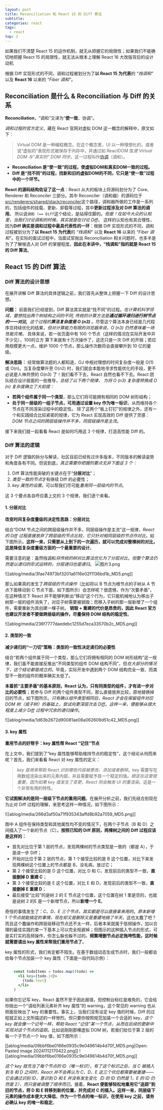 ```yaml
---
layout: post
title: Reconciliation 和 React 15 的 Diff 算法
subtitle: 
categories: react
tags:
  - react
top: 2
---
```


如果我们不清楚 React 15 的运作机制，就无从把握它的局限性；如果我们不能确切地把握 React 15 的局限性，就无法从根本上理解 React 16 大改版背后的设计动机

根据 Diff 实现形式的不同，调和过程被划分为了**以 React 15 为代表**的 *“栈调和”* 以及 **React 16** 以来的 *“Fiber 调和”*。

## Reconciliation 是什么 & Reconciliation 与 Diff 的关系

**Reconciliation**，“调和”又译为“**使一致**、协调”。

*调和过程的官方定义*，藏在 React 官网对虚拟 DOM 这一概念的解释中，原文如下：
> Virtual DOM 是一种编程概念。在这个概念里，UI 以一种理想化的，或者说“虚拟的”表现形式被保存于内存中，并通过如 ReactDOM 库*使 Virtual DOM 与“真实的” DOM 同步*。这一过程叫作[协调](https://zh-hans.reactjs.org/docs/reconciliation.html)（调和）。

- **Reconciliation 是“使一致”的过程，使虚拟DOM和真实DOM一致的过程。**
- **Diff 是“找不同”的过程，找新和旧的虚拟DOM的不同，它只是“使一致”过程中的一个环节。**

**React 的源码结构佐证了这一点**：React 从大的板块上将源码划分为了 Core、Renderer 和 Reconciler 三部分。其中 Reconciler（调和器）的源码位于[src/renderers/shared/stack/reconciler](https://github.com/facebook/react/tree/15-stable/src/renderers/shared/stack/reconciler)这个路径，调和器所做的工作是一系列的，包括组件的挂载、更新、卸载等过程，其中**更新过程涉及对 Diff 算法的调用**。
所以说`调和 !== Diff`这个结论，是站得住脚的。*但是！在如今大众的认知里，当我们讨论调和的时候，其实就是在讨论 Diff*。
这样的认知也有其合理性，因为**Diff 确实是调和过程中最具代表性的一环**：根据 Diff 实现形式的不同，调和过程被划分为了**以 React 15 为代表**的 *“栈调和”* 以及 **React 16** 以来的 *“Fiber 调和”*。在实际的面试过程中，当面试官抛出 Reconciliation 相关问题时，也多半是为了了解候选人对 Diff 的掌握程度。**因此在本讲中，“栈调和”指的就是 React 15 的 Diff 算法**。

## React 15 的 Diff 算法
### Diff 算法的设计思想

在展开讲解 Diff 算法的具体逻辑之前，我们首先从整体上把握一下 Diff 的设计思想。

**问题：**
前面我们已经提到，Diff 算法其实就是“找不同”的过程。*在计算机科学领域，要想找出两个树结构之间的不同, 传统的计算方法是**通过循环递归进行树节点的一一对比**,  这个过程的**算法复杂度是 O (n3)*** 。尽管这个算法本身已经是几代程序员持续优化的结果，*但对计算能力有限的浏览器来说，O (n3) 仍然意味着一场性能灾难*。
具体来说，若一张页面中有 100 个节点（这样的情况在实际开发中并不少见），100的立方 算下来就有十万次操作了，这还只是一次 Diff 的开销；若应用规模更大一点，维护 1000 个节点，那么操作次数将会直接攀升到 10 亿的量级。

**解决思路：**
经常做算法题的人都知道，OJ 中相对理想的时间复杂度一般是 O(1) 或 O(n)。当复杂度攀升至 O(n2) 时，我们就会本能地寻求性能优化的手段，更不必说是人神共愤的 O(n3) 了！我们看不下去，React 自然也看不下去。React 团队结合设计层面的一些推导，*总结了以下两个规律， 为将 O (n3) 复杂度转换成 O (n) 复杂度确立了大前提：*
* **若两个组件属于同一个类型**，那么它们将可能拥有相同的 DOM 树形结构；
* **处于同一层级的一组子节点，可用通过设置 key 作为唯一标识**，从而维持各个节点在不同渲染过程中的稳定性。
除了这两个“板上钉钉”的规律之外，还有一个和实践结合比较紧密的规律，它为 React 实现高效的 Diff 提供了灵感：*DOM 节点之间的跨层级操作并不多，同层级操作是主流*。

接下来我们就一起看看 React 是如何巧用这 3 个规律，打造高性能 Diff 的。

### Diff 算法的逻辑

对于 Diff 逻辑的拆分与解读，社区目前已经有过许多版本，不同版本的解读姿势和角度各有不同。但说到底，*真正需要你把握的要点无非下面这 3 个：*
1. Diff 算法性能突破的关键点在于“**分层对比**”；
2. *类型一致的节点*才有继续 Diff 的必要性；
3. *key 属性的设置*，可以帮我们尽可能*重用同一层级内的节点*。

这 3 个要点各自呼应着上文的 3 个规律，我们逐个来看。

#### 1\. 分层对比
**改变时间复杂度量级的决定性思路：分层对比**

结合“DOM 节点之间的跨层级操作并不多，同层级操作是主流”这一规律，*React 的 Diff 过程直接放弃了跨层级的节点比较，它只针对相同层级的节点作对比*，如下图所示。**这样一来，只需要从上到下的一次遍历，就可以完成对整棵树的对比，这是降低复杂度量级方面的一个最重要的设计**。

需要注意的是：虽然栈调和*将传统的树对比算法优化为了分层对比*，*但整个算法仍然是以递归的形式运转的，分层递归也是递归*。
![图片3.png](./media/3fae74973bf3201a6116e02f1136bd1b_MD5.png)

![[ablog/media/3fae74973bf3201a6116e02f1136bd1b_MD5.png]]

那么如果真的发生了*跨层级的节点操作*（比如将以 B 节点为根节点的子树从 A 节点下面移动到 C 节点下面，如下图所示）会怎样呢？很遗憾，作为“次要矛盾”，在这种情况下 React 并不能够判断出“移动”这个行为，它只能机械地认为移出子树那一层的组件消失了，对应子树需要被销毁；而移入子树的那一层新增了一个组件，需要重新为其创建一棵子树。
**销毁 + 重建的代价是昂贵的，因此 React 官方也建议开发者不要做跨层级的操作，尽量保持 DOM 结构的稳定性**。

![[ablog/media/236f7777daedebc1255d7eca33570b2c_MD5.png]]

#### 2\. 类型的一致
**减少递归的“一刀切”策略：类型的一致性决定递归的必要性**

结合“若两个组件属于同一个类型，那么它们将拥有相同的 DOM 树形结构”这一规律，我们虽不能直接反推出“不同类型的组件 DOM 结构不同”，但*在大部分的情况下，这个结论都是成立的*。毕竟，实际开发中遇到两个 DOM 结构完全一致、而类型不一致的组件的概率确实太低了。

**本着抓“主要矛盾”的基本原则，React 认为，只有同类型的组件，才有进一步对比的必要性**；若参与 Diff 的两个组件类型不同，那么直接放弃比较，原地替换掉旧的节点，如下图所示。*只有确认组件类型相同后，React 才会在保留组件对应 DOM 树（或子树）的基础上，尝试向更深层次去 Diff*。*这样一来，便能够从很大程度上减少 Diff 过程中冗余的递归操作*。

![[ablog/media/1d63b2672d90081ae08a062609d51c42_MD5.png]]

#### 3\. key 属性
**重用节点的好帮手：key 属性帮 React “记住”节点**

在上文中，我们提到了“key 属性能够帮助维持节点的稳定性”，这个结论从何而来呢？首先，我们来看看 React 对 key 属性的定义：
> *key 是用来帮助 React 识别哪些内容被更改、添加或者删除*。key 需要写在用数组渲染出来的元素内部，并且需要赋予其一个稳定的值。*稳定在这里很重要，因为如果 key 值发生了变更，React 则会触发 UI 的重渲染*。这是一个非常有用的特性。

**它试图解决的是同一层级下节点的重用问题**。在展开分析之前，我们先结合到现在为止对 Diff 过程的理解，来思考这样一种情况，如下图所示：

![[ablog/media/266d3af50a71f935343affd8b92a7059_MD5.png]]

图中 A 组件在保持类型和其他属性均不变的情况下，在两个子节点（B 和 D）之间插入了一个新的节点（C）。**按照已知的 Diff 原则，两棵树之间的 Diff 过程应该是这样的：**
* 首先对比位于第 1 层的节点，发现两棵树的节点类型是一致的（都是 A），于是进一步 Diff；
* 开始对比位于第 2 层的节点，第 1 个接受比较的是 B 这个位置，对比下来发现两棵树这个位置上的节点都是 B，没毛病，放过它；
* 第 2 个接受比较的是 D 这个位置，对比 D 和 C，发现前后的类型不一致，**直接删掉 D 重建 C**；
* 第 3 个接受比较的是 E 这个位置，对比 E 和 D，发现前后的类型不一致，**直接删掉 E 重建 D**；
* 最后接受“比较”的是树 2 的 E 节点这个位置，这个位置在树 1 里是空的，也就是说树 2 的E 是一个新增节点，所以**新增一个 E**。

奇怪的事情发生了：*C、D、E 三个节点，其实都是可以直接拿来用的*。*原本新增 1 个节点就能搞定的事情，现在却又是删除又是重建地搞了半天*，这也太蠢了吧？而且这个蠢操作和跨层级移动节点还不太一样，后者本来就属于低频操作，加以合理的最佳实践约束一下基本上可以完全规避掉；但图示的这种插入节点的形式，可是实打实的高频操作，你怎么躲也躲不过的。**频繁增删节点必定拖垮性能，这时候就需要请出 key 属性来帮我们重用节点了**。

key 属性的形式，我们肯定都不陌生。在基于数组动态生成节点时，我们一般都会给每个节点加装一个 key 属性（下面是一段代码示例）：
```jsx

    const todoItems = todos.map((todo) =>
      <li key={todo.id}>
        {todo.text}
      </li>
    )
```
如果你忘记写 key，React 虽然不至于因此报错，但控制台标红是难免的，它会给你抛出一个“请给列表元素补齐 key 属性”的 warning，这个常见的 warning 也从侧面反映出了 key 的重要性。事实上，当我们没有设定 key 值的时候，Diff 的过程就正如上文所描述的一样惨烈。但只要你按照规范加装一个合适的 key，*这个 key 就会像一个记号一样，帮助 React “记住”某一个节点，从而在后续的更新中实现对这个节点的追踪*。比如说刚刚那棵虚拟 DOM 树，若我们给位于第 2 层的每一个子节点一个 key 值，如下图所示：

[[ablog/media/09bbf6be0166e0935c9e049614b4d70f_MD5.png|Open: Pasted image 20241112170422.png]]
![[ablog/media/09bbf6be0166e0935c9e049614b4d70f_MD5.png]]

*这个 key 就充当了每个节点的 ID（唯一标识），有了这个标识之后，当 C 被插入到 B 和 D 之间时，React 并不会再认为 C、D、E 这三个坑位都需要被重建——它会通过识别 ID，意识到 D 和 E 并没有发生变化（D 的 ID 仍然是 1，E 的 ID 仍然是 2），而只是被调整了顺序而已*。接着，**React 便能够轻松地重用它“追踪”到旧的节点，将 D 和 E 转移到新的位置，并完成对 C 的插入。这样一来，同层级下元素的操作成本便大大降低**。**作为一个节点的唯一标识，在使用 key 之前，请务必确认 key 的唯一和稳定**。







